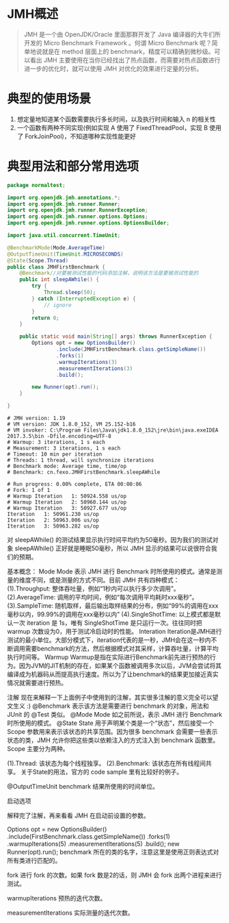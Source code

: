 # JMH概述   
>JMH 是一个由 OpenJDK/Oracle 里面那群开发了 Java 编译器的大牛们所开发的 Micro Benchmark Framework 。何谓 Micro Benchmark 呢？简单地说就是在 method 层面上的 benchmark，精度可以精确到微秒级。可以看出 JMH 主要使用在当你已经找出了热点函数，而需要对热点函数进行进一步的优化时，就可以使用 JMH 对优化的效果进行定量的分析。

# 典型的使用场景
1. 想定量地知道某个函数需要执行多长时间，以及执行时间和输入 n 的相关性   
2. 一个函数有两种不同实现(例如实现 A 使用了 FixedThreadPool，实现 B 使用了 ForkJoinPool)，不知道哪种实现性能更好

# 典型用法和部分常用选项
```java
package normaltest;

import org.openjdk.jmh.annotations.*;
import org.openjdk.jmh.runner.Runner;
import org.openjdk.jmh.runner.RunnerException;
import org.openjdk.jmh.runner.options.Options;
import org.openjdk.jmh.runner.options.OptionsBuilder;

import java.util.concurrent.TimeUnit;

@BenchmarkMode(Mode.AverageTime)
@OutputTimeUnit(TimeUnit.MICROSECONDS)
@State(Scope.Thread)
public class JMHFirstBenchmark {
    @Benchmark//对要被测试性能的代码添加注解，说明该方法是要被测试性能的
    public int sleepAWhile() {
        try {
            Thread.sleep(50);
        } catch (InterruptedException e) {
            // ignore
        }
        return 0;
    }

    public static void main(String[] args) throws RunnerException {
        Options opt = new OptionsBuilder()
                .include(JMHFirstBenchmark.class.getSimpleName())
                .forks(1)
                .warmupIterations(3)
                .measurementIterations(3)
                .build();

        new Runner(opt).run();
    }

}
```
```
# JMH version: 1.19
# VM version: JDK 1.8.0_152, VM 25.152-b16
# VM invoker: C:\Program Files\Java\jdk1.8.0_152\jre\bin\java.exeIDEA 2017.3.5\bin -Dfile.encoding=UTF-8
# Warmup: 3 iterations, 1 s each
# Measurement: 3 iterations, 1 s each
# Timeout: 10 min per iteration
# Threads: 1 thread, will synchronize iterations
# Benchmark mode: Average time, time/op
# Benchmark: cn.fexo.JMHFirstBenchmark.sleepAWhile

# Run progress: 0.00% complete, ETA 00:00:06
# Fork: 1 of 1
# Warmup Iteration   1: 50924.558 us/op
# Warmup Iteration   2: 50960.144 us/op
# Warmup Iteration   3: 50927.677 us/op
Iteration   1: 50961.230 us/op
Iteration   2: 50963.006 us/op
Iteration   3: 50963.282 us/op
```

对 sleepAWhile() 的测试结果显示执行时间平均约为50毫秒。因为我们的测试对象 sleepAWhile() 正好就是睡眠50毫秒，所以 JMH 显示的结果可以说很符合我们的预期。

基本概念：
Mode 
Mode 表示 JMH 进行 Benchmark 时所使用的模式。通常是测量的维度不同，或是测量的方式不同。目前 JMH 共有四种模式：
(1).Throughput: 整体吞吐量，例如“1秒内可以执行多少次调用”。
(2).AverageTime: 调用的平均时间，例如“每次调用平均耗时xxx毫秒”。
(3).SampleTime: 随机取样，最后输出取样结果的分布，例如“99%的调用在xxx毫秒以内，99.99%的调用在xxx毫秒以内”
(4).SingleShotTime: 以上模式都是默认一次 iteration 是 1s，唯有 SingleShotTime 是只运行一次。往往同时把 warmup 次数设为0，用于测试冷启动时的性能。
Interation 
Iteration是JMH进行测试的最小单位。大部分模式下，iteration代表的是一秒，JMH会在这一秒内不断调用需要benchmark的方法，然后根据模式对其采样，计算吞吐量，计算平均执行时间等。
Warmup 
Warmup是指在实际进行Benchmark前先进行预热的行为。因为JVM的JIT机制的存在，如果某个函数被调用多次以后，JVM会尝试将其编译成为机器码从而提高执行速度。所以为了让benchmark的结果更加接近真实情况就需要进行预热。

注解
现在来解释一下上面例子中使用到的注解，其实很多注解的意义完全可以望文生义 :)
@Benchmark 
表示该方法是需要进行 benchmark 的对象，用法和 JUnit 的 @Test 类似。
@Mode
Mode 如之前所说，表示 JMH 进行 Benchmark 时所使用的模式。
@State
State 用于声明某个类是一个“状态”，然后接受一个 Scope 参数用来表示该状态的共享范围。因为很多 benchmark 会需要一些表示状态的类，JMH 允许你把这些类以依赖注入的方式注入到 benchmark 函数里。Scope 主要分为两种。

(1).Thread: 该状态为每个线程独享。
(2).Benchmark: 该状态在所有线程间共享。
关于State的用法，官方的 code sample 里有比较好的例子。

@OutputTimeUnit
benchmark 结果所使用的时间单位。

启动选项

解释完了注解，再来看看 JMH 在启动前设置的参数。

Options opt = new OptionsBuilder()
        .include(FirstBenchmark.class.getSimpleName())
        .forks(1)
        .warmupIterations(5)
        .measurementIterations(5)
        .build();
new Runner(opt).run();
benchmark 所在的类的名字，注意这里是使用正则表达式对所有类进行匹配的。

fork
进行 fork 的次数。如果 fork 数是2的话，则 JMH 会 fork 出两个进程来进行测试。

warmupIterations
预热的迭代次数。

measurementIterations
实际测量的迭代次数。
